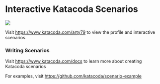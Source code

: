 # Interactive Katacoda Scenarios

[![](http://shields.katacoda.com/katacoda/arty79/count.svg)](https://www.katacoda.com/arty79 "Get your profile on Katacoda.com")

Visit https://www.katacoda.com/arty79 to view the profile and interactive scenarios

### Writing Scenarios
Visit https://www.katacoda.com/docs to learn more about creating Katacoda scenarios

For examples, visit https://github.com/katacoda/scenario-example
